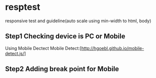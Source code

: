# resptest

responsive test and guideline(auto scale using min-width to html, body)

## Step1 Checking device is PC or Mobile

Using Mobile Dectect
Mobile Detect:[http://hgoebl.github.io/mobile-detect.js/]

## Step2 Adding break point for Mobile
